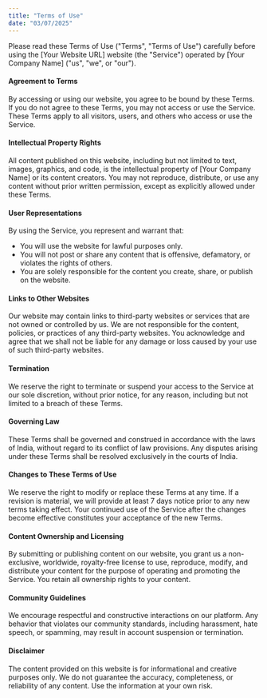 ```yaml
---
title: "Terms of Use"
date: "03/07/2025"
---
```


Please read these Terms of Use ("Terms", "Terms of Use") carefully before using the [Your Website URL] website (the "Service") operated by [Your Company Name] ("us", "we", or "our").

#### Agreement to Terms
By accessing or using our website, you agree to be bound by these Terms. If you do not agree to these Terms, you may not access or use the Service. These Terms apply to all visitors, users, and others who access or use the Service.

#### Intellectual Property Rights
All content published on this website, including but not limited to text, images, graphics, and code, is the intellectual property of [Your Company Name] or its content creators. You may not reproduce, distribute, or use any content without prior written permission, except as explicitly allowed under these Terms.

#### User Representations
By using the Service, you represent and warrant that:
- You will use the website for lawful purposes only.
- You will not post or share any content that is offensive, defamatory, or violates the rights of others.
- You are solely responsible for the content you create, share, or publish on the website.

#### Links to Other Websites
Our website may contain links to third-party websites or services that are not owned or controlled by us. We are not responsible for the content, policies, or practices of any third-party websites. You acknowledge and agree that we shall not be liable for any damage or loss caused by your use of such third-party websites.

#### Termination
We reserve the right to terminate or suspend your access to the Service at our sole discretion, without prior notice, for any reason, including but not limited to a breach of these Terms.

#### Governing Law
These Terms shall be governed and construed in accordance with the laws of India, without regard to its conflict of law provisions. Any disputes arising under these Terms shall be resolved exclusively in the courts of India.

#### Changes to These Terms of Use
We reserve the right to modify or replace these Terms at any time. If a revision is material, we will provide at least 7 days notice prior to any new terms taking effect. Your continued use of the Service after the changes become effective constitutes your acceptance of the new Terms.

#### Content Ownership and Licensing
By submitting or publishing content on our website, you grant us a non-exclusive, worldwide, royalty-free license to use, reproduce, modify, and distribute your content for the purpose of operating and promoting the Service. You retain all ownership rights to your content.

#### Community Guidelines
We encourage respectful and constructive interactions on our platform. Any behavior that violates our community standards, including harassment, hate speech, or spamming, may result in account suspension or termination.

#### Disclaimer
The content provided on this website is for informational and creative purposes only. We do not guarantee the accuracy, completeness, or reliability of any content. Use the information at your own risk.
